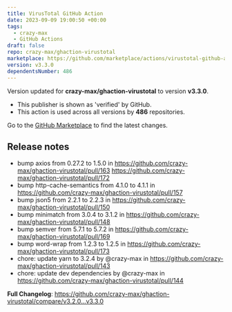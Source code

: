 ```yaml
---
title: VirusTotal GitHub Action
date: 2023-09-09 19:00:50 +00:00
tags:
  - crazy-max
  - GitHub Actions
draft: false
repo: crazy-max/ghaction-virustotal
marketplace: https://github.com/marketplace/actions/virustotal-github-action
version: v3.3.0
dependentsNumber: 486
---
```



Version updated for **crazy-max/ghaction-virustotal** to version **v3.3.0**.
- This publisher is shown as 'verified' by GitHub.
- This action is used across all versions by **486** repositories.

Go to the [GitHub Marketplace](https://github.com/marketplace/actions/virustotal-github-action) to find the latest changes.

## Release notes

* bump axios from 0.27.2 to 1.5.0 in https://github.com/crazy-max/ghaction-virustotal/pull/163 https://github.com/crazy-max/ghaction-virustotal/pull/172
* bump http-cache-semantics from 4.1.0 to 4.1.1 in https://github.com/crazy-max/ghaction-virustotal/pull/157
* bump json5 from 2.2.1 to 2.2.3 in https://github.com/crazy-max/ghaction-virustotal/pull/150
* bump minimatch from 3.0.4 to 3.1.2 in https://github.com/crazy-max/ghaction-virustotal/pull/148
* bump semver from 5.7.1 to 5.7.2 in https://github.com/crazy-max/ghaction-virustotal/pull/169
* bump word-wrap from 1.2.3 to 1.2.5 in https://github.com/crazy-max/ghaction-virustotal/pull/173
* chore: update yarn to 3.2.4 by @crazy-max in https://github.com/crazy-max/ghaction-virustotal/pull/143
* chore: update dev dependencies by @crazy-max in https://github.com/crazy-max/ghaction-virustotal/pull/144

**Full Changelog**: https://github.com/crazy-max/ghaction-virustotal/compare/v3.2.0...v3.3.0

